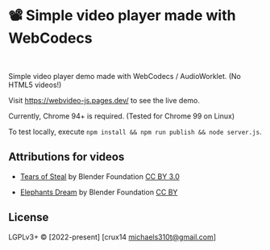 # 📽 Simple video player made with WebCodecs

<br>

Simple video player demo made with WebCodecs / AudioWorklet. (No HTML5 videos!)  

Visit https://webvideo-js.pages.dev/ to see the live demo. 

Currently, Chrome 94+ is required. (Tested for Chrome 99 on Linux)  

To test locally, execute `npm install && npm run publish && node server.js`.  

## Attributions for videos

* [Tears of Steal](https://mango.blender.org/) by Blender Foundation [CC BY 3.0](https://creativecommons.org/licenses/by/3.0/)

* [Elephants Dream](https://orange.blender.org/) by Blender Foundation [CC BY](https://orange.blender.org/blog/creative-commons-license-2/)

## License

LGPLv3+ © [2022-present] [crux14 <michaels310t@gmail.com>]
